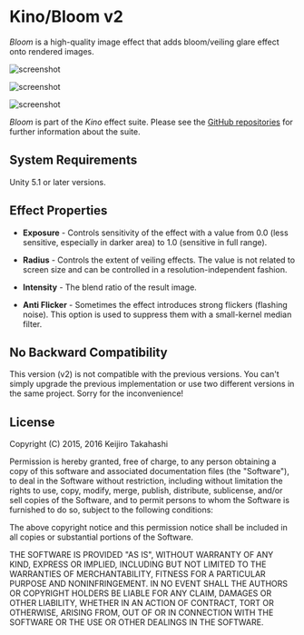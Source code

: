 Kino/Bloom v2
=============

*Bloom* is a high-quality image effect that adds bloom/veiling glare effect
onto rendered images.

![screenshot](https://41.media.tumblr.com/d65affb0f4a7ca6e14ba5d6dd5628428/tumblr_o1i5rqBaYc1qio469o1_640.png)

![screenshot](https://36.media.tumblr.com/31261e8cf49c637ffcfdb4d86da41506/tumblr_o1i18y41DH1qio469o1_640.png)

![screenshot](https://36.media.tumblr.com/1f31745016c56f1976e9867eb5355b5e/tumblr_o1i18y41DH1qio469o2_640.png)

*Bloom* is part of the *Kino* effect suite. Please see the [GitHub
repositories][kino] for further information about the suite.

[kino]: https://github.com/search?q=kino+user%3Akeijiro&type=Repositories

System Requirements
-------------------

Unity 5.1 or later versions.

Effect Properties
-----------------

- **Exposure** - Controls sensitivity of the effect with a value from 0.0 (less
  sensitive, especially in darker area) to 1.0 (sensitive in full range).

- **Radius** - Controls the extent of veiling effects. The value is not related
  to screen size and can be controlled in a resolution-independent fashion.

- **Intensity** - The blend ratio of the result image.

- **Anti Flicker** - Sometimes the effect introduces strong flickers (flashing
  noise). This option is used to suppress them with a small-kernel median
  filter.

No Backward Compatibility
-------------------------

This version (v2) is not compatible with the previous versions. You can't simply
upgrade the previous implementation or use two different versions in the same
project. Sorry for the inconvenience!

License
-------

Copyright (C) 2015, 2016 Keijiro Takahashi

Permission is hereby granted, free of charge, to any person obtaining a copy of
this software and associated documentation files (the "Software"), to deal in
the Software without restriction, including without limitation the rights to
use, copy, modify, merge, publish, distribute, sublicense, and/or sell copies of
the Software, and to permit persons to whom the Software is furnished to do so,
subject to the following conditions:

The above copyright notice and this permission notice shall be included in all
copies or substantial portions of the Software.

THE SOFTWARE IS PROVIDED "AS IS", WITHOUT WARRANTY OF ANY KIND, EXPRESS OR
IMPLIED, INCLUDING BUT NOT LIMITED TO THE WARRANTIES OF MERCHANTABILITY, FITNESS
FOR A PARTICULAR PURPOSE AND NONINFRINGEMENT. IN NO EVENT SHALL THE AUTHORS OR
COPYRIGHT HOLDERS BE LIABLE FOR ANY CLAIM, DAMAGES OR OTHER LIABILITY, WHETHER
IN AN ACTION OF CONTRACT, TORT OR OTHERWISE, ARISING FROM, OUT OF OR IN
CONNECTION WITH THE SOFTWARE OR THE USE OR OTHER DEALINGS IN THE SOFTWARE.
